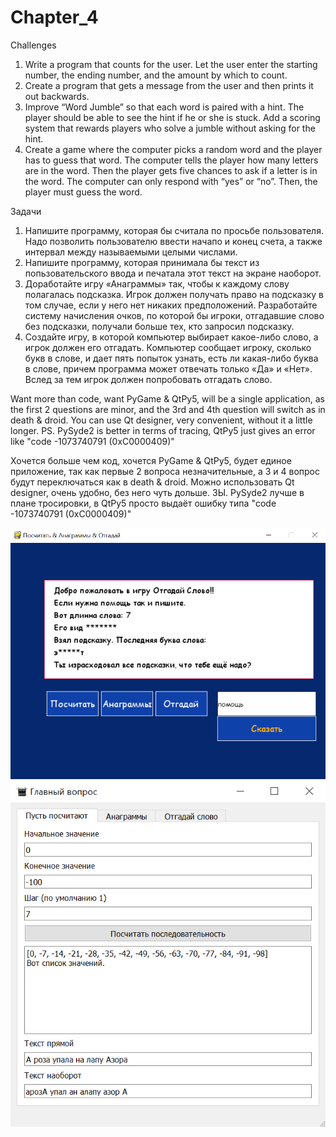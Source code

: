 # Chapter_4

Challenges
1. Write a program that counts for the user. Let the user enter the
starting number, the ending number, and the amount by which
to count.
2. Create a program that gets a message from the user and then
prints it out backwards.
3. Improve “Word Jumble” so that each word is paired with a hint.
The player should be able to see the hint if he or she is stuck.
Add a scoring system that rewards players who solve a jumble
without asking for the hint.
4. Create a game where the computer picks a random word and
the player has to guess that word. The computer tells the
player how many letters are in the word. Then the player gets
five chances to ask if a letter is in the word. The computer can
only respond with “yes” or “no”. Then, the player must guess
the word.

Задачи
1. Напишите программу, которая бы считала по просьбе пользователя.
Надо позволить пользователю ввести начапо и конец счета,
а также интервал между называемыми целыми числами.
2. Напишите программу, которая принимала бы текст из попьзовательского ввода
и печатала этот текст на экране наоборот.
3. Доработайте игру «Анаграммы» так, чтобы к каждому слову полагалась подсказка.
Игрок должен получать право на подсказку в том случае, если у него нет никаких предположений.
Разработайте систему начисления очков, по которой бы игроки, отгадавшие слово без подсказки,
получали больше тех, кто запросил подсказку.
4. Создайте игру, в которой компьютер выбирает какое-либо слово, а игрок должен его отгадать.
Компьютер сообщает игроку, сколько букв в слове, и дает пять попыток узнать,
есть ли какая-либо буква в слове, причем программа может отвечать только «Да» и «Heт».
Вслед за тем игрок должен попробовать отгадать слово.


Want more than code, want PyGame & QtPy5, will be a single application, as
the first 2 questions are minor, and the 3rd and 4th question will switch as in death & droid.
You can use Qt designer, very convenient, without it a little longer.
PS. PySyde2 is better in terms of tracing, QtPy5 just gives an error like "code -1073740791 (0xC0000409)"

Хочется больше чем код, хочется PyGame & QtPy5, будет единое приложение, так как
первые 2 вопроса незначительные, а 3 и 4 вопрос будут переключаться как в death & droid.
Можно использовать Qt designer, очень удобно, без него чуть дольше.
ЗЫ. PySyde2 лучше в плане тросировки, в QtPy5 просто выдаёт ошибку типа "code -1073740791 (0xC0000409)"

![Image alt](https://github.com/dimon1986/home-work-0.1/blob/master/Chapter_4/PyGame/challenge_PyGame4.1234.png)
![Image alt](https://github.com/dimon1986/home-work-0.1/blob/master/Chapter_4/QtPy5/challenge_QtPy4.1234.png)

